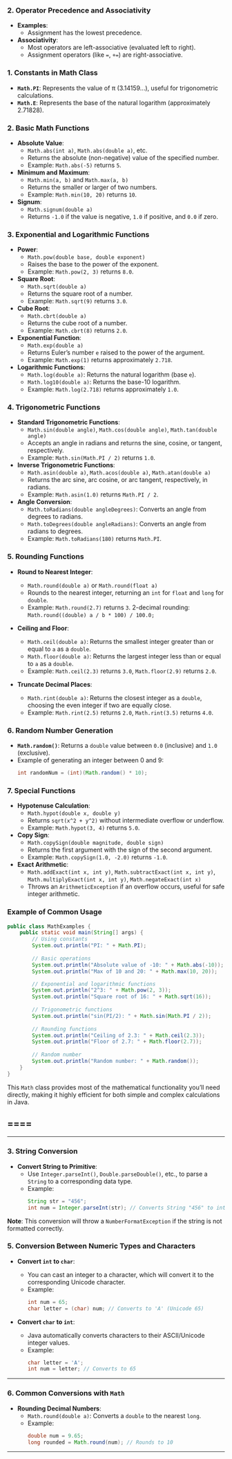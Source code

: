 
### 2. **Operator Precedence and Associativity**
   - **Examples**:
     - Assignment has the lowest precedence.
   - **Associativity**:
     - Most operators are left-associative (evaluated left to right).
     - Assignment operators (like `=`, `+=`) are right-associative.

### 1. **Constants in Math Class**
   - **`Math.PI`**: Represents the value of π (3.14159...), useful for trigonometric calculations.
   - **`Math.E`**: Represents the base of the natural logarithm (approximately 2.71828).

### 2. **Basic Math Functions**
   - **Absolute Value**:
     - `Math.abs(int a)`, `Math.abs(double a)`, etc. 
     - Returns the absolute (non-negative) value of the specified number.
     - Example: `Math.abs(-5)` returns `5`.
   - **Minimum and Maximum**:
     - `Math.min(a, b)` and `Math.max(a, b)`
     - Returns the smaller or larger of two numbers.
     - Example: `Math.min(10, 20)` returns `10`.
   - **Signum**:
     - `Math.signum(double a)`
     - Returns `-1.0` if the value is negative, `1.0` if positive, and `0.0` if zero.

### 3. **Exponential and Logarithmic Functions**
   - **Power**:
     - `Math.pow(double base, double exponent)`
     - Raises the base to the power of the exponent.
     - Example: `Math.pow(2, 3)` returns `8.0`.
   - **Square Root**:
     - `Math.sqrt(double a)`
     - Returns the square root of a number.
     - Example: `Math.sqrt(9)` returns `3.0`.
   - **Cube Root**:
     - `Math.cbrt(double a)`
     - Returns the cube root of a number.
     - Example: `Math.cbrt(8)` returns `2.0`.
   - **Exponential Function**:
     - `Math.exp(double a)`
     - Returns Euler’s number `e` raised to the power of the argument.
     - Example: `Math.exp(1)` returns approximately `2.718`.
   - **Logarithmic Functions**:
     - `Math.log(double a)`: Returns the natural logarithm (base `e`).
     - `Math.log10(double a)`: Returns the base-10 logarithm.
     - Example: `Math.log(2.718)` returns approximately `1.0`.

### 4. **Trigonometric Functions**
   - **Standard Trigonometric Functions**:
     - `Math.sin(double angle)`, `Math.cos(double angle)`, `Math.tan(double angle)`
     - Accepts an angle in radians and returns the sine, cosine, or tangent, respectively.
     - Example: `Math.sin(Math.PI / 2)` returns `1.0`.
   - **Inverse Trigonometric Functions**:
     - `Math.asin(double a)`, `Math.acos(double a)`, `Math.atan(double a)`
     - Returns the arc sine, arc cosine, or arc tangent, respectively, in radians.
     - Example: `Math.asin(1.0)` returns `Math.PI / 2`.
   - **Angle Conversion**:
     - `Math.toRadians(double angleDegrees)`: Converts an angle from degrees to radians.
     - `Math.toDegrees(double angleRadians)`: Converts an angle from radians to degrees.
     - Example: `Math.toRadians(180)` returns `Math.PI`.

### 5. **Rounding Functions**
   - **Round to Nearest Integer**:
     - `Math.round(double a)` or `Math.round(float a)`
     - Rounds to the nearest integer, returning an `int` for `float` and `long` for `double`.
     - Example: `Math.round(2.7)` returns `3`.
   2-decimal rounding:
    `Math.round((double) a / b * 100) / 100.0;`

   - **Ceiling and Floor**:
     - `Math.ceil(double a)`: Returns the smallest integer greater than or equal to `a` as a `double`.
     - `Math.floor(double a)`: Returns the largest integer less than or equal to `a` as a `double`.
     - Example: `Math.ceil(2.3)` returns `3.0`, `Math.floor(2.9)` returns `2.0`.
   - **Truncate Decimal Places**:
     - `Math.rint(double a)`: Returns the closest integer as a `double`, choosing the even integer if two are equally close.
     - Example: `Math.rint(2.5)` returns `2.0`, `Math.rint(3.5)` returns `4.0`.

### 6. **Random Number Generation**
   - **`Math.random()`**: Returns a `double` value between `0.0` (inclusive) and `1.0` (exclusive).
   - Example of generating an integer between 0 and 9:
     ```java
     int randomNum = (int)(Math.random() * 10);
     ```

### 7. **Special Functions**
   - **Hypotenuse Calculation**:
     - `Math.hypot(double x, double y)`
     - Returns `sqrt(x^2 + y^2)` without intermediate overflow or underflow.
     - Example: `Math.hypot(3, 4)` returns `5.0`.
   - **Copy Sign**:
     - `Math.copySign(double magnitude, double sign)`
     - Returns the first argument with the sign of the second argument.
     - Example: `Math.copySign(1.0, -2.0)` returns `-1.0`.
   - **Exact Arithmetic**:
     - `Math.addExact(int x, int y)`, `Math.subtractExact(int x, int y)`, `Math.multiplyExact(int x, int y)`, `Math.negateExact(int x)`
     - Throws an `ArithmeticException` if an overflow occurs, useful for safe integer arithmetic.

### Example of Common Usage
```java
public class MathExamples {
    public static void main(String[] args) {
        // Using constants
        System.out.println("PI: " + Math.PI);
        
        // Basic operations
        System.out.println("Absolute value of -10: " + Math.abs(-10));
        System.out.println("Max of 10 and 20: " + Math.max(10, 20));

        // Exponential and logarithmic functions
        System.out.println("2^3: " + Math.pow(2, 3));
        System.out.println("Square root of 16: " + Math.sqrt(16));
        
        // Trigonometric functions
        System.out.println("sin(PI/2): " + Math.sin(Math.PI / 2));
        
        // Rounding functions
        System.out.println("Ceiling of 2.3: " + Math.ceil(2.3));
        System.out.println("Floor of 2.7: " + Math.floor(2.7));
        
        // Random number
        System.out.println("Random number: " + Math.random());
    }
}
```

This `Math` class provides most of the mathematical functionality you’ll need directly, making it highly efficient for both simple and complex calculations in Java.


====
---

---

### 3. **String Conversion**

- **Convert String to Primitive**:
    - Use `Integer.parseInt()`, `Double.parseDouble()`, etc., to parse a `String` to a corresponding data type.
    - Example:
        ```java
        String str = "456";
        int num = Integer.parseInt(str); // Converts String "456" to int 456
        ```

**Note**: This conversion will throw a `NumberFormatException` if the string is not formatted correctly.



### 5. **Conversion Between Numeric Types and Characters**
- **Convert `int` to `char`**:
    - You can cast an integer to a character, which will convert it to the corresponding Unicode character.
    - Example:
        ```java
        int num = 65;
        char letter = (char) num; // Converts to 'A' (Unicode 65)
        ```

- **Convert `char` to `int`**:
    - Java automatically converts characters to their ASCII/Unicode integer values.
    - Example:
        ```java
        char letter = 'A';
        int num = letter; // Converts to 65
        ```

---

### 6. **Common Conversions with `Math`**
- **Rounding Decimal Numbers**:
    - `Math.round(double a)`: Converts a `double` to the nearest `long`.
    - Example:
        ```java
        double num = 9.65;
        long rounded = Math.round(num); // Rounds to 10
        ```

---
